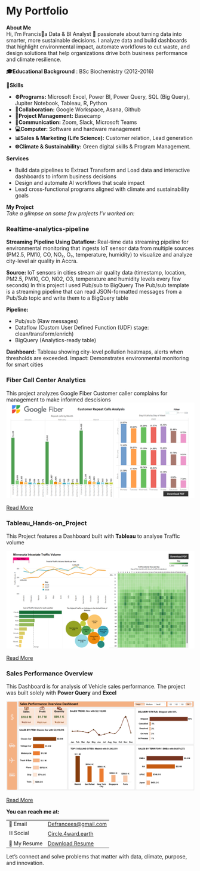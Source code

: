 # My Portfolio
**About Me**  
Hi, I’m Francis🙋a Data & BI Analyst 🤖 passionate about turning data into smarter, more sustainable decisions. I analyze data and build dashboards that highlight environmental impact, automate workflows to cut waste, and design solutions that help organizations drive both business performance and climate resilience.

**🎓Educational Background** : BSc Biochemistry                                                                                                           (2012-2016)

**🧠Skills** 
- **⚙️Programs:** Microsoft Excel, Power BI, Power Query, SQL (Big Query), Jupiter Notebook, Tableau, R, Python
- **🤝Collaboration:** Google Workspace, Asana, Github
- **📖Project Management:** Basecamp
- **📣Communication:** Zoom, Slack, Microsoft Teams
- **💻Computer:** Software and hardware management
- **📊Sales & Marketing (Life Science):** Customer relation, Lead generation 
- **🌐Climate & Sustainability:** Green digital skills & Program Management.

**Services**  
- Build data pipelines to Extract Transform and Load data and interactive dashboards to inform business decisions
- Design and automate AI workflows that scale impact  
- Lead cross-functional programs aligned with climate and sustainability goals

**My Project**  
*Take a glimpse on some few projects I'v worked on:*

### Realtime-analytics-pipeline
**Streaming Pipeline Using Dataflow:**
Real-time data streaming pipeline for environmental monitoring that ingests IoT sensor data from multiple sources (PM2.5, PM10, CO, NO₂, O₃, temperature, humidity) to visualize and analyze city-level air quality in Accra.

**Source:** IoT sensors in cities stream air quality data (timestamp, location, PM2.5, PM10, CO, NO2, O3, temperature and humidity levels every few seconds)
In this project I used Pub/sub to BigQuery
The Pub/sub template is a streaming pipeline that can read JSON-formatted messages from a Pub/Sub topic and write them to a BigQuery table

**Pipeline:**
- Pub/sub (Raw messages)
- Dataflow (Custom User Defined Function (UDF) stage: clean/transform/enrich)
- BigQuery (Analytics-ready table)

**Dashboard:**
Tableau showing city-level pollution heatmaps, alerts when thresholds are exceeded. Impact: Demonstrates environmental monitoring for smart cities

### Fiber Call Center Analytics

This project analyzes Google Fiber Customer caller complains for management to make informed descisions
![Fiber_Caller](Dashboard_1.png)

[Read More](https://github.com/Partron1/fiber-caller-analytics)

### Tableau_Hands-on_Project
This Project features a Dashboard built with **Tableau** to analyse Traffic volume

![Traffic Volume](Traffic_Dashboard1.png)

[Read More](https://github.com/Partron1/Tableau_Hands-on_Project/blob/main/README.md)

### Sales Performance Overview
This Dashboard is for analysis of Vehicle sales performance. The project was built solely with **Power Query** and **Excel**

![Sales Dashboard](Sales_Dashboard.png)

[Read More](https://github.com/Partron1/Sales_performance)


**You can reach me at:**

|            |                                                    |                                                            
|------------|----------------------------------------------------|
| 📧   Email   | [Defrancees@gmail.com](mailto:Defrancees@gmail.com)|
| ⛓️ Social        | [Circle.4ward.earth](https://circle.4ward.earth/u/fc41d176)|
| 💼 My Resume     | [Download Resume](assets/Resume.pdf) |


Let’s connect and solve problems that matter with data, climate, purpose, and innovation.

